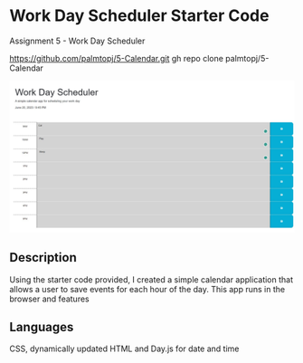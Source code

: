 # Work Day Scheduler Starter Code
Assignment 5 - Work Day Scheduler

https://github.com/palmtopj/5-Calendar.git
gh repo clone palmtopj/5-Calendar

![screenshot](./Assets/CalendarScreenShot.jpg)

## Description
Using the starter code provided, I created a simple calendar application that allows a user to save events for each hour of the day. This app runs in the browser and features 
## Languages
CSS, dynamically updated HTML and Day.js for date and time
